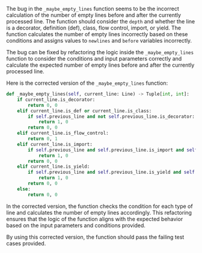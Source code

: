 The bug in the `_maybe_empty_lines` function seems to be the incorrect calculation of the number of empty lines before and after the currently processed line. The function should consider the `depth` and whether the line is a decorator, definition (def), class, flow control, import, or yield. The function calculates the number of empty lines incorrectly based on these conditions and assigns values to `newlines` and `before` variables incorrectly.

The bug can be fixed by refactoring the logic inside the `_maybe_empty_lines` function to consider the conditions and input parameters correctly and calculate the expected number of empty lines before and after the currently processed line.

Here is the corrected version of the `_maybe_empty_lines` function:

```python
def _maybe_empty_lines(self, current_line: Line) -> Tuple[int, int]:
    if current_line.is_decorator:
        return 0, 0
    elif current_line.is_def or current_line.is_class:
        if self.previous_line and not self.previous_line.is_decorator:
            return 1, 0
        return 0, 0
    elif current_line.is_flow_control:
        return 0, 1
    elif current_line.is_import:
        if self.previous_line and self.previous_line.is_import and self.previous_line.depth == current_line.depth:
            return 1, 0
        return 0, 0
    elif current_line.is_yield:
        if self.previous_line and self.previous_line.is_yield and self.previous_line.depth == current_line.depth:
            return 1, 0
        return 0, 0
    else:
        return 0, 0
```

In the corrected version, the function checks the condition for each type of line and calculates the number of empty lines accordingly. This refactoring ensures that the logic of the function aligns with the expected behavior based on the input parameters and conditions provided.

By using this corrected version, the function should pass the failing test cases provided.